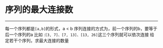 # 序列的最大连接数


---

每一个序列都是`[a,b]`的形式，a < b
序列连接的方式为，前一个序列的b，要等于后一个序列的a
比如 :`[3, 7]、[7, 13]、[13, 26]`这三个序列就可以依次连接
给定若干个序列，求最大连接的数量